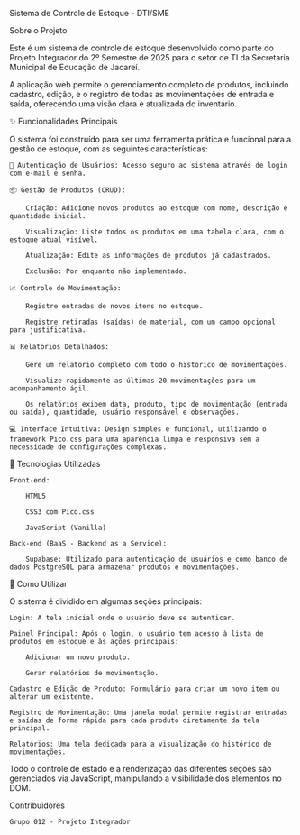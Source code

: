 Sistema de Controle de Estoque - DTI/SME

Sobre o Projeto

Este é um sistema de controle de estoque desenvolvido como parte do Projeto Integrador do 2º Semestre de 2025 para o setor de TI da Secretaria Municipal de Educação de Jacareí.

A aplicação web permite o gerenciamento completo de produtos, incluindo cadastro, edição, e o registro de todas as movimentações de entrada e saída, oferecendo uma visão clara e atualizada do inventário.

✨ Funcionalidades Principais

O sistema foi construído para ser uma ferramenta prática e funcional para a gestão de estoque, com as seguintes características:

    🔐 Autenticação de Usuários: Acesso seguro ao sistema através de login com e-mail e senha.

    📦 Gestão de Produtos (CRUD):

        Criação: Adicione novos produtos ao estoque com nome, descrição e quantidade inicial.

        Visualização: Liste todos os produtos em uma tabela clara, com o estoque atual visível.

        Atualização: Edite as informações de produtos já cadastrados.

        Exclusão: Por enquanto não implementado.

    📈 Controle de Movimentação:

        Registre entradas de novos itens no estoque.

        Registre retiradas (saídas) de material, com um campo opcional para justificativa.

    📊 Relatórios Detalhados:

        Gere um relatório completo com todo o histórico de movimentações.

        Visualize rapidamente as últimas 20 movimentações para um acompanhamento ágil.

        Os relatórios exibem data, produto, tipo de movimentação (entrada ou saída), quantidade, usuário responsável e observações.

    💻 Interface Intuitiva: Design simples e funcional, utilizando o framework Pico.css para uma aparência limpa e responsiva sem a necessidade de configurações complexas.

🚀 Tecnologias Utilizadas

    Front-end:

        HTML5

        CSS3 com Pico.css

        JavaScript (Vanilla)

    Back-end (BaaS - Backend as a Service):

        Supabase: Utilizado para autenticação de usuários e como banco de dados PostgreSQL para armazenar produtos e movimentações.

🏁 Como Utilizar

O sistema é dividido em algumas seções principais:

    Login: A tela inicial onde o usuário deve se autenticar.

    Painel Principal: Após o login, o usuário tem acesso à lista de produtos em estoque e às ações principais:

        Adicionar um novo produto.

        Gerar relatórios de movimentação.

    Cadastro e Edição de Produto: Formulário para criar um novo item ou alterar um existente.

    Registro de Movimentação: Uma janela modal permite registrar entradas e saídas de forma rápida para cada produto diretamente da tela principal.

    Relatórios: Uma tela dedicada para a visualização do histórico de movimentações.

Todo o controle de estado e a renderização das diferentes seções são gerenciados via JavaScript, manipulando a visibilidade dos elementos no DOM.

Contribuidores

    Grupo 012 - Projeto Integrador
